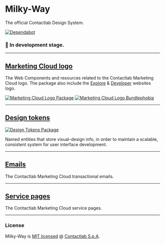 # Milky-Way

The official Contactlab Design System.

[![Dependabot][dependabot-badge]][dependabot]

### 🚧 In development stage.

---

## [Marketing Cloud logo](./packages/marketing-cloud-logo)

The Web Components and resources related to the Contactlab Marketing Cloud logo. The package also include the [Explore][mc-explore] & [Developer][mc-developer] websites logo.

[![Marketing Cloud Logo Package][mc-logo-badge]][mc-logo]
[![Marketing Cloud Logo Bundlephobia][mc-logo-bundlephobia-badge]][mc-logo-bundlephobia]

---

## [Design tokens](./packages/design-tokens)

[![Design Tokens Package][design-tokens-badge]][design-tokens]

Named entities that store visual-design info, in order to maintain a scalable, consistent system for user interface development.

---

## [Emails](./packages/emails)

The Contactlab Marketing Cloud transactional emails.

---

## [Service pages](./packages/service-pages)

The Contactlab Marketing Cloud service pages.

---

### License

Milky-Way is [MIT licensed](./LICENSE) @ [Contactlab S.p.A][contactlab].

<!---
  B A D G E S
-->

[dependabot-badge]: https://badgen.net/dependabot/contactlab/milky-way?icon=dependabot
[design-tokens-badge]: https://badgen.net/npm/v/@contactlab/ds-tokens?icon=npm&label=npm%20package
[mc-logo-badge]: https://badgen.net/npm/v/@contactlab/marketing-cloud-logo?icon=npm&label=npm%20package
[mc-logo-bundlephobia-badge]: https://badgen.net/bundlephobia/minzip/@contactlab/marketing-cloud-logo

<!---
  L I N K S
-->

[contactlab]: https://contactlab.com
[dependabot]: https://dependabot.com
[design-tokens]: https://www.npmjs.com/package/@contactlab/ds-tokens
[mc-developer]: http://developer.contactlab.com
[mc-explore]: http://explore.contactlab.com
[mc-logo]: https://www.npmjs.com/package/@contactlab/marketing-cloud-logo
[mc-logo-bundlephobia]: https://bundlephobia.com/result?p=@contactlab/marketing-cloud-logo
